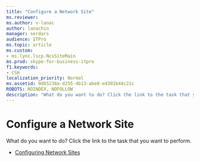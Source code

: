```yaml
---
title: "Configure a Network Site"
ms.reviewer: 
ms.author: v-lanac
author: lanachin
manager: serdars
audience: ITPro
ms.topic: article
ms.custom:
- ms.lync.lscp.NcsSiteMain
ms.prod: skype-for-business-itpro
f1.keywords:
- CSH
localization_priority: Normal
ms.assetid: 9d65238a-d255-4b13-abe8-e4301b44c21c
ROBOTS: NOINDEX, NOFOLLOW
description: "What do you want to do? Click the link to the task that you want to perform."
---
```


# Configure a Network Site

What do you want to do? Click the link to the task that you want to perform.

- [Configuring Network Sites](https://technet.microsoft.com/library/358aa08a-c5bc-45fc-8017-19e6202f88c5.aspx)



